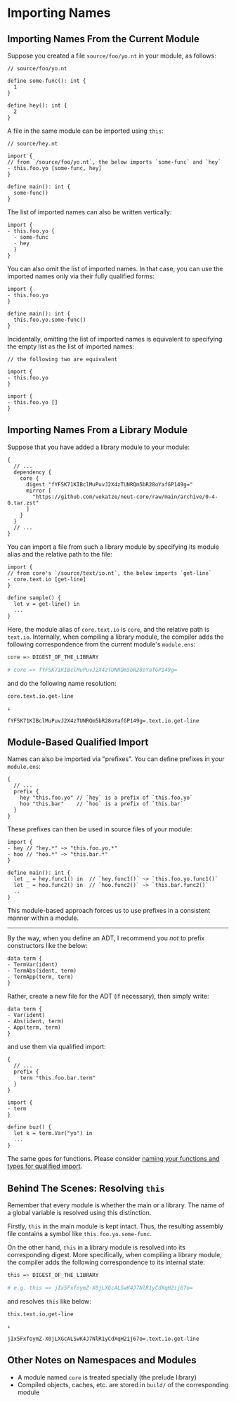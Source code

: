 # Importing Names

## Importing Names From the Current Module

Suppose you created a file `source/foo/yo.nt` in your module, as follows:

```neut
// source/foo/yo.nt

define some-func(): int {
  1
}

define hey(): int {
  2
}
```

A file in the same module can be imported using `this`:

```neut
// source/hey.nt

import {
// from `/source/foo/yo.nt`, the below imports `some-func` and `hey`
- this.foo.yo [some-func, hey]
}

define main(): int {
  some-func()
}
```

The list of imported names can also be written vertically:

```neut
import {
- this.foo.yo {
  - some-func
  - hey
  }
}
```

You can also omit the list of imported names. In that case, you can use the imported names only via their fully qualified forms:

```neut
import {
- this.foo.yo
}

define main(): int {
  this.foo.yo.some-func()
}
```

Incidentally, omitting the list of imported names is equivalent to specifying the empty list as the list of imported names:

```neut
// the following two are equivalent

import {
- this.foo.yo
}

import {
- this.foo.yo []
}
```

## Importing Names From a Library Module

Suppose that you have added a library module to your module:

```ens
{
  // ...
  dependency {
    core {
      digest "fYFSK71KIBclMuPuvJ2X4zTUNRQm5bR28oYafGP149g="
      mirror [
        "https://github.com/vekatze/neut-core/raw/main/archive/0-4-0.tar.zst"
      ]
    }
  }
  // ...
}
```

You can import a file from such a library module by specifying its module alias and the relative path to the file:

```neut
import {
// from core's `/source/text/io.nt`, the below imports `get-line`
- core.text.io [get-line]
}

define sample() {
  let v = get-line() in
  ...
}
```

Here, the module alias of `core.text.io` is `core`, and the relative path is `text.io`. Internally, when compiling a library module, the compiler adds the following correspondence from the current module's `module.ens`:

```sh
core => DIGEST_OF_THE_LIBRARY

# core => fYFSK71KIBclMuPuvJ2X4zTUNRQm5bR28oYafGP149g=
```

and do the following name resolution:

```text
core.text.io.get-line

↓

fYFSK71KIBclMuPuvJ2X4zTUNRQm5bR28oYafGP149g=.text.io.get-line
```

## Module-Based Qualified Import

Names can also be imported via "prefixes". You can define prefixes in your `module.ens`:

```ens
{
  // ...
  prefix {
    hey "this.foo.yo" // `hey` is a prefix of `this.foo.yo`
    hoo "this.bar"    // `hoo` is a prefix of `this.bar`
  }
}
```

These prefixes can then be used in source files of your module:

```neut
import {
- hey // "hey.*" ~> "this.foo.yo.*"
- hoo // "hoo.*" ~> "this.bar.*"
}

define main(): int {
  let _ = hey.func1() in  // `hey.func1()` ~> `this.foo.yo.func1()`
  let _ = hoo.func2() in  // `hoo.func2()` ~> `this.bar.func2()`
  ..
}
```

This module-based approach forces us to use prefixes in a consistent manner within a module.

---

By the way, when you define an ADT, I recommend you *not* to prefix constructors like the below:

```neut
data term {
- TermVar(ident)
- TermAbs(ident, term)
- TermApp(term, term)
}
```

Rather, create a new file for the ADT (if necessary), then simply write:

```neut
data term {
- Var(ident)
- Abs(ident, term)
- App(term, term)
}
```

and use them via qualified import:

```ens
{
  // ...
  prefix {
    term "this.foo.bar.term"
  }
}
```

```neut
import {
- term
}

define buz() {
  let k = term.Var("yo") in
  ...
}
```

The same goes for functions. Please consider [naming your functions and types for qualified import](https://mail.haskell.org/pipermail/haskell-cafe/2008-June/043986.html).

## Behind The Scenes: Resolving `this`

Remember that every module is whether the main or a library. The name of a global variable is resolved using this distinction.

Firstly, `this` in the main module is kept intact. Thus, the resulting assembly file contains a symbol like `this.foo.yo.some-func`.

On the other hand, `this` in a library module is resolved into its corresponding digest. More specifically, when compiling a library module, the compiler adds the following correspondence to its internal state:

```sh
this => DIGEST_OF_THE_LIBRARY

# e.g. this => jIx5FxfoymZ-X0jLXGcALSwK4J7NlR1yCdXqH2ij67o=
```

and resolves `this` like below:

```text
this.text.io.get-line

↓

jIx5FxfoymZ-X0jLXGcALSwK4J7NlR1yCdXqH2ij67o=.text.io.get-line
```

## Other Notes on Namespaces and Modules

- A module named `core` is treated specially (the prelude library)
- Compiled objects, caches, etc. are stored in `build/` of the corresponding module
